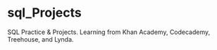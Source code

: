 # sql_Projects
SQL Practice &amp; Projects. Learning from Khan Academy, Codecademy, Treehouse, and Lynda. 
